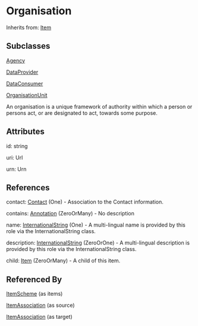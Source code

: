 
# Organisation

Inherits from: [Item](../Base/Item.md)

## Subclasses

[Agency](Agency.md)

[DataProvider](DataProvider.md)

[DataConsumer](DataConsumer.md)

[OrganisationUnit](OrganisationUnit.md)



An organisation is a unique framework of authority within which a person or persons act, or are designated to act, towards some purpose.

## Attributes

id: string

uri: Url

urn: Urn



## References

contact: [Contact](Contact.md) (One) - Association to the Contact information.

contains: [Annotation](../Base/Annotation.md) (ZeroOrMany) - No description

name: [InternationalString](../Base/InternationalString.md) (One) - A multi-lingual name is provided by this role via the InternationalString class.

description: [InternationalString](../Base/InternationalString.md) (ZeroOrOne) - A multi-lingual description is provided by this role via the InternationalString class.

child: [Item](../Base/Item.md) (ZeroOrMany) - A child of this item.



## Referenced By

[ItemScheme](../Base/ItemScheme.md) (as items)

[ItemAssociation](../ItemSchemeMaps/ItemAssociation.md) (as source)

[ItemAssociation](../ItemSchemeMaps/ItemAssociation.md) (as target)


